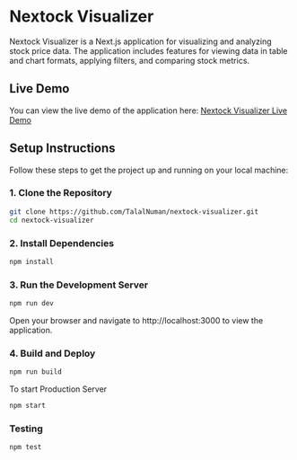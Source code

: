 # Nextock Visualizer

Nextock Visualizer is a Next.js application for visualizing and analyzing stock price data. The application includes features for viewing data in table and chart formats, applying filters, and comparing stock metrics.

## Live Demo

You can view the live demo of the application here: [Nextock Visualizer Live Demo](https://your-live-link.com)

## Setup Instructions

Follow these steps to get the project up and running on your local machine:

### 1. Clone the Repository

```bash
git clone https://github.com/TalalNuman/nextock-visualizer.git
cd nextock-visualizer
```

### 2. Install Dependencies

```bash
npm install
```

### 3. Run the Development Server

```bash
npm run dev
```

Open your browser and navigate to http://localhost:3000 to view the application.

### 4. Build and Deploy

```bash
npm run build
```
To start Production Server

```bash
npm start
```

### Testing

```bash
npm test
```

